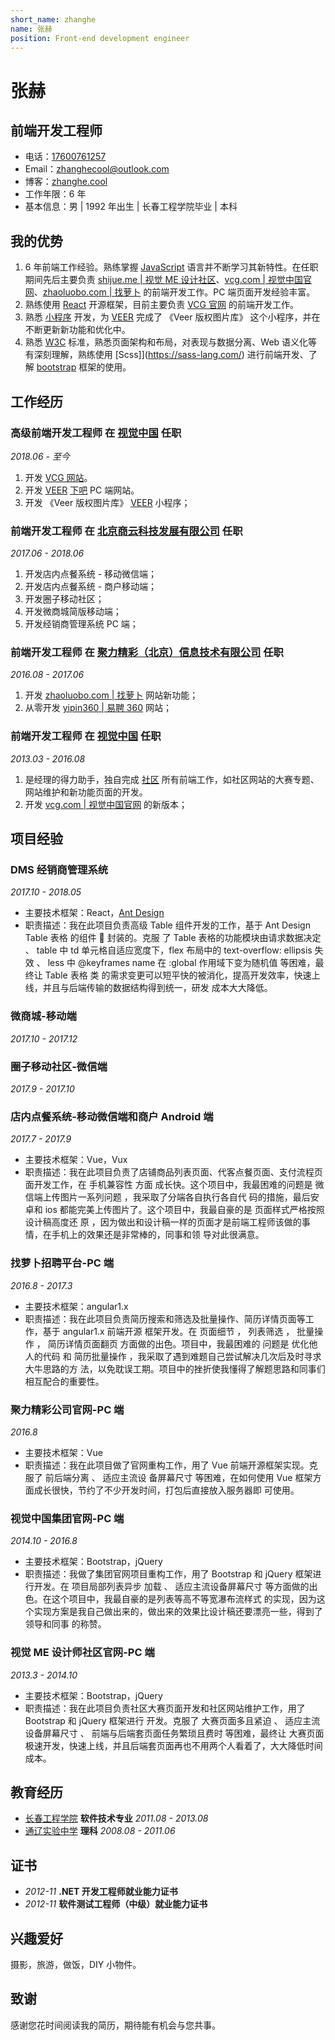 ```yaml
---
short_name: zhanghe
name: 张赫
position: Front-end development engineer
---
```


# 张赫

## 前端开发工程师

- 电话：[17600761257](tel://17600761257)
- Email：<zhanghecool@outlook.com>
- 博客：[zhanghe.cool](https://zhanghe.cool/)
- 工作年限：6 年
- 基本信息：男 | 1992 年出生 | 长春工程学院毕业 | 本科

## 我的优势

1. 6 年前端工作经验。熟练掌握 [JavaScript](http://developer.mozilla.org/en/JavaScript) 语言并不断学习其新特性。在任职期间先后主要负责 [shijue.me | 视觉 ME 设计社区](http://shijue.me/)、[vcg.com | 视觉中国官网](https://www.vcg.com/)、[zhaoluobo.com | 找萝卜](http://zhaoluobo.com/) 的前端开发工作。PC 端页面开发经验丰富。
2. 熟练使用 [React](https://reactjs.org/) 开源框架，目前主要负责 [VCG 官网](https://www.vcg.com/) 的前端开发工作。
3. 熟悉 [小程序](https://mp.weixin.qq.com) 开发，为 [VEER](https://www.veer.com/) 完成了 《Veer 版权图片库》 这个小程序，并在不断更新新功能和优化中。
4. 熟悉 [W3C](https://www.w3.org/) 标准，熟悉页面架构和布局，对表现与数据分离、Web 语义化等有深刻理解，熟练使用 [Scss]](https://sass-lang.com/) 进行前端开发、了解 [bootstrap](https://getbootstrap.com/) 框架的使用。

## 工作经历

### **高级前端开发工程师** 在 [视觉中国](https://www.vcg.com/) 任职

_2018.06 - 至今_

1. 开发 [VCG 网站](https://vcg.com/)。
2. 开发 [VEER](https://www.veer.com/) [下吧](https://xiaba.shijue.me/) PC 端网站。
3. 开发 《Veer 版权图片库》 [VEER](https://www.veer.com/) 小程序；

### **前端开发工程师** 在 [北京商云科技发展有限公司](http://bizsaas.cn) 任职

_2017.06 - 2018.06_

1. 开发店内点餐系统 - 移动微信端；
2. 开发店内点餐系统 - 商户移动端；
3. 开发圈子移动社区；
4. 开发微商城简版移动端；
5. 开发经销商管理系统 PC 端；

### **前端开发工程师** 在 [聚力精彩（北京）信息技术有限公司](http://www.zhaoluobo.com/) 任职

_2016.08 - 2017.06_

1. 开发 [zhaoluobo.com | 找萝卜](http://zhaoluobo.com/) 网站新功能；
2. 从零开发 [yipin360 | 易聘 360](http://yipin360.com/) 网站；

### **前端开发工程师** 在 [视觉中国](https://www.vcg.com/) 任职

_2013.03 - 2016.08_

1. 是经理的得力助手，独自完成 [社区](http://shijue.me/) 所有前端工作，如社区网站的大赛专题、网站维护和新功能页面的开发。
2. 开发 [vcg.com | 视觉中国官网](https://www.vcg.com/) 的新版本；

## 项目经验

### **DMS 经销商管理系统**

_2017.10 - 2018.05_

- 主要技术框架：React，[Ant Design](https://ant.design/index-cn)
- 职责描述：我在此项目负责高级 Table 组件开发的工作，基于 Ant Design Table 表格 的组件  封装的。克服
  了 Table 表格的功能模块由请求数据决定 、 table 中 td 单元格⾃适应宽度下，flex 布局中的 text-overflow:
  ellipsis 失效 、 less 中 @keyframes name 在 :global 作⽤域下变为随机值 等困难，最终让 Table 表格 类
  的需求变更可以短平快的被消化，提高开发效率，快速上线，并且与后端传输的数据结构得到统一，研发
  成本大大降低。

### **微商城-移动端**

_2017.10 - 2017.12_

### **圈子移动社区-微信端**

_2017.9 - 2017.10_

### **店内点餐系统-移动微信端和商户 Android 端**

_2017.7 - 2017.9_

- 主要技术框架：Vue，Vux
- 职责描述：我在此项目负责了店铺商品列表页面、代客点餐页面、支付流程页面开发工作，在 ⼿机兼容性
  ⽅⾯ 成长快。这个项目中，我最困难的问题是 微信端上传图⽚⼀系列问题 ，我采取了分端各自执行各自代
  码的措施，最后安卓和 ios 都能完美上传图片了。这个项目中，我最自豪的是 ⻚⾯样式严格按照设计稿⾼度还
  原 ，因为做出和设计稿一样的页面才是前端工程师该做的事情，在手机上的效果还是非常棒的，同事和领
  导对此很满意。

### **找萝卜招聘平台-PC 端**

_2016.8 - 2017.3_

- 主要技术框架：angular1.x
- 职责描述：我在此项目负责简历搜索和筛选及批量操作、简历详情页面等工作，基于 angular1.x 前端开源
  框架开发。在 ⻚⾯细节 ， 列表筛选 ， 批量操作 ， 简历详情⻚⾯翻⻚ 方面做的出色。项目中，我最困难的
  问题是 优化他⼈的代码 和 简历批量操作 ，我采取了遇到难题自己尝试解决几次后及时寻求大牛思路的方
  法，以免耽误工期。项目中的挫折使我懂得了解题思路和同事们相互配合的重要性。

### **聚力精彩公司官网-PC 端**

_2016.8_

- 主要技术框架：Vue
- 职责描述：我在此项目做了官网重构工作，用了 Vue 前端开源框架实现。克服了 前后端分离 、 适应主流设
  备屏幕尺⼨ 等困难，在如何使用 Vue 框架方面成长很快，节约了不少开发时间，打包后直接放入服务器即
  可使用。

### **视觉中国集团官网-PC 端**

_2014.10 - 2016.8_

- 主要技术框架：Bootstrap，jQuery
- 职责描述：我做了集团官网项目重构工作，用了 Bootstrap 和 jQuery 框架进行开发。在 项⽬局部列表异步
  加载 、 适应主流设备屏幕尺⼨ 等方面做的出色。在这个项目中，我最自豪的是列表等高不等宽瀑布流样式
  的实现，因为这个实现方案是我自己做出来的，做出来的效果比设计稿还要漂亮一些，得到了领导和同事
  的称赞。

### **视觉 ME 设计师社区官网-PC 端**

_2013.3 - 2014.10_

- 主要技术框架：Bootstrap，jQuery
- 职责描述：我在此项目负责社区大赛页面开发和社区网站维护工作，用了 Bootstrap 和 jQuery 框架进行
  开发。克服了 ⼤赛⻚⾯多且紧迫 、 适应主流设备屏幕尺⼨ 、 前端与后端套⻚⾯任务繁琐且费时 等困难，最终让
  大赛页面极速开发，快速上线，并且后端套页面再也不用两个人看着了，大大降低时间成本。

## 教育经历

- [长春工程学院](http://www.ccit.edu.cn/) **软件技术专业** _2011.08 - 2013.08_
- [通辽实验中学](http://www.nmtlsy.com/) **理科** _2008.08 - 2011.06_

## 证书

- _2012-11_ **.NET 开发工程师就业能力证书**
- _2012-11_ **软件测试工程师（中级）就业能力证书**

## 兴趣爱好

摄影，旅游，做饭，DIY 小物件。

## 致谢

感谢您花时间阅读我的简历，期待能有机会与您共事。
